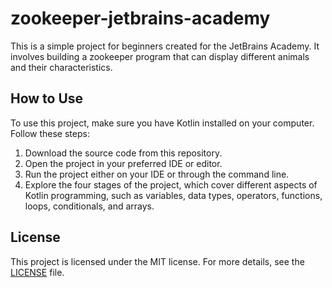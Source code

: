 # zookeeper-jetbrains-academy

This is a simple project for beginners created for the JetBrains Academy. It involves building a zookeeper program that can display different animals and their characteristics.

## How to Use

To use this project, make sure you have Kotlin installed on your computer. Follow these steps:

1. Download the source code from this repository.
2. Open the project in your preferred IDE or editor.
3. Run the project either on your IDE or through the command line.
4. Explore the four stages of the project, which cover different aspects of Kotlin programming, such as variables, data types, operators, functions, loops, conditionals, and arrays.

## License

This project is licensed under the MIT license. For more details, see the [LICENSE](LICENSE) file.

